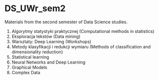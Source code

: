# DS_UWr_sem2
Materials from the second semester of Data Science studies.

1. Algorytmy statystyki praktycznej (Computational methods in statistics)
2. Eksploracja tekstów (Data mining)
3. Warsztaty: Deep Learning (Workshops)
4. Metody klasyfikacji i redukcji wymiaru (Methods of classification and dimensionality reduction)
5. Statistical learning
6. Neural Networks and Deep Learning
7. Graphical Models
8. Complex Data
